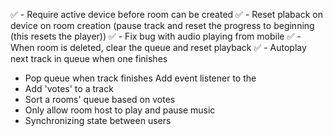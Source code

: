 ✅ - Require active device before room can be created
✅ - Reset plaback on device on room creation (pause track and reset the progress to beginning (this resets the player))
✅ - Fix bug with audio playing from mobile
✅ - When room is deleted, clear the queue and reset playback
✅ - Autoplay next track in queue when one finishes

- Pop queue when track finishes
    Add event listener to the 
- Add 'votes' to a track
- Sort a rooms' queue based on votes
- Only allow room host to play and pause music
- Synchronizing state between users